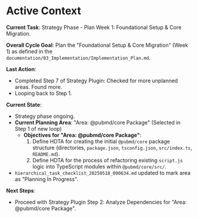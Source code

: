 # Active Context

**Current Task**: Strategy Phase - Plan Week 1: Foundational Setup & Core Migration.

**Overall Cycle Goal**: Plan the "Foundational Setup & Core Migration" (Week 1) as defined in the `documentation/03_Implementation/Implementation_Plan.md`.

**Last Action**:
- Completed Step 7 of Strategy Plugin: Checked for more unplanned areas. Found more.
- Looping back to Step 1.

**Current State**:
- Strategy phase ongoing.
- **Current Planning Area**: "Area: @pubmd/core Package" (Selected in Step 1 of new loop)
  - **Objectives for "Area: @pubmd/core Package"**:
    1. Define HDTA for creating the initial `@pubmd/core` package structure (directories, `package.json`, `tsconfig.json`, `src/index.ts`, `README.md`).
    2. Define HDTA for the process of refactoring existing `script.js` logic into TypeScript modules within `@pubmd/core/src/`.
- `hierarchical_task_checklist_20250518_090634.md` updated to mark area as "Planning In Progress".

**Next Steps**:
- Proceed with Strategy Plugin Step 2: Analyze Dependencies for "Area: @pubmd/core Package".